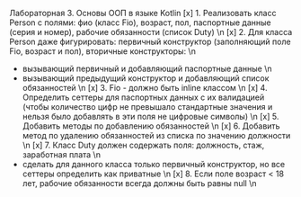 Лабораторная 3. Основы ООП в языке Kotlin
[x] 1. Реализовать класс Person с полями: фио (класс Fio), возраст, пол, паспортные данные (серия и номер), рабочие обязанности (список Duty) \n
[x] 2. Для класса Person даже фигурировать: первичный конструктор (заполняющий поле Fio, возраст и пол), вторичные конструкторы: \n
   - вызывающий первичный и добавляющий паспортные данные \n
   - вызывающий предыдущий конструктор и добавляющий список обязанностей \n
[x] 3. Fio - должно быть inline классом \n
[x] 4. Определить сеттеры для паспортных данных с их валидацией (чтобы количество цифр не превышало стандартные значения и нельзя было добавлять в эти поля не цифровые символы) \n
[x] 5. Добавить методы по добавлению обязанностей \n
[x] 6. Добавить метод по удалению обязанностей из списка по значению должности \n
[x] 7. Класс Duty должен содержать поля: должность, стаж, заработная плата \n
   - сделать для данного класса только первичный конструктор, но все сеттеры определить как приватные \n
[x] 8. Если поле возраст < 18 лет, рабочие обязанности всегда должны быть равны null \n

     
